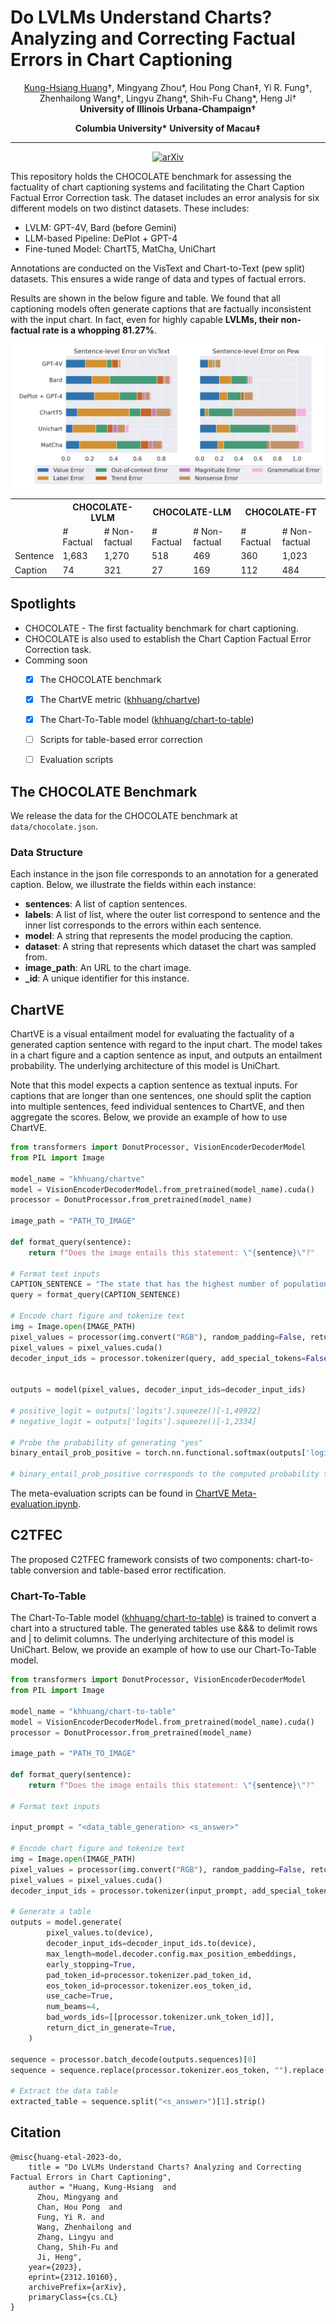# Do LVLMs Understand Charts? Analyzing and Correcting Factual Errors in Chart Captioning 

<div align="center">
<a href="https://khuangaf.github.io/">Kung-Hsiang Huang</a>†, Mingyang Zhou*, Hou Pong Chan‡,
Yi R. Fung†, Zhenhailong Wang†, Lingyu Zhang*, Shih-Fu Chang*, Heng Ji†

</div>
<div align="center">
<strong>University of Illinois Urbana-Champaign†</strong>

<strong>Columbia University*</strong>
<strong>University of Macau‡</strong>
</div>

<div align="center">
<hr>

[![arXiv](https://img.shields.io/badge/arXiv-2312.10160-b31b1b.svg?style=for-the-badge)](https://arxiv.org/abs/2312.10160)

</div>


This repository holds the CHOCOLATE benchmark for assessing the factuality of chart captioning systems and facilitating the Chart Caption Factual Error Correction task. The dataset includes an error analysis for six different models on two distinct datasets. These includes:

* LVLM: GPT-4V, Bard (before Gemini)
* LLM-based Pipeline: DePlot + GPT-4
* Fine-tuned Model: ChartT5, MatCha, UniChart

Annotations are conducted on the VisText and Chart-to-Text (pew split) datasets. This ensures a wide range of data and types of factual errors.

Results are shown in the below figure and table. We found that all captioning models often generate captions that are factually inconsistent with the input chart. In fact, even for highly capable **LVLMs, their non-factual rate is a whopping 81.27%**.

<img src="./error_distribution.png"  class="center">

<div align="center">
<table>
  <tr>
    <th style="font-weight: bold;"></th>
    <th style="font-weight: bold;" colspan="2">CHOCOLATE-LVLM</th>
    <th style="font-weight: bold;" colspan="2">CHOCOLATE-LLM</th>
    <th style="font-weight: bold;" colspan="2">CHOCOLATE-FT</th>
  </tr>
  <tr>
    <td></td>
    <td># Factual</td>
    <td># Non-factual</td>
    <td># Factual</td>
    <td># Non-factual</td>
    <td># Factual</td>
    <td># Non-factual</td>
  </tr>
  <tr>
    <td>Sentence</td>
    <td>1,683</td>
    <td>1,270</td>
    <td>518</td>
    <td>469</td>
    <td>360</td>
    <td>1,023</td>
  </tr>
  <tr>
    <td>Caption</td>
    <td>74</td>
    <td>321</td>
    <td>27</td>
    <td>169</td>
    <td>112</td>
    <td>484</td>
  </tr>
</table>
</div>


## Spotlights

* CHOCOLATE - The first factuality benchmark for chart captioning.
* CHOCOLATE is also used to establish the Chart Caption Factual Error Correction task.
* Comming soon
    - [x] The CHOCOLATE benchmark
    - [x] The ChartVE metric ([khhuang/chartve](https://huggingface.co/khhuang/chartve))
    - [x] The Chart-To-Table model ([khhuang/chart-to-table](https://huggingface.co/khhuang/chart-to-table))
    - [ ] Scripts for table-based error correction 
    - [ ] Evaluation scripts
          

## The CHOCOLATE Benchmark 

We release the data for the CHOCOLATE benchmark at `data/chocolate.json`.

### Data Structure

Each instance in the json file corresponds to an annotation for a generated caption. Below, we illustrate the fields within each instance:

* **sentences**: A list of caption sentences.
* **labels**: A list of list, where the outer list correspond to sentence and the inner list corresponds to the errors within each sentence.
* **model**: A string that represents the model producing the caption.
* **dataset**: A string that represents which dataset the chart was sampled from.
* **image_path**: An URL to the chart image.
* **_id**: A unique identifier for this instance.

## ChartVE


ChartVE is a visual entailment model for evaluating the factuality of a generated caption sentence with regard to the input chart. The model takes in a chart figure and a caption sentence as input, and outputs an entailment probability. The underlying architecture of this model is UniChart.

Note that this model expects a caption sentence as textual inputs. For captions that are longer than one sentences, one should split the caption into multiple sentences, feed individual sentences to ChartVE, and then aggregate the scores. Below, we provide an example of how to use ChartVE.

```python
from transformers import DonutProcessor, VisionEncoderDecoderModel
from PIL import Image

model_name = "khhuang/chartve"
model = VisionEncoderDecoderModel.from_pretrained(model_name).cuda()
processor = DonutProcessor.from_pretrained(model_name)

image_path = "PATH_TO_IMAGE"

def format_query(sentence):
    return f"Does the image entails this statement: \"{sentence}\"?"

# Format text inputs
CAPTION_SENTENCE = "The state that has the highest number of population is California."
query = format_query(CAPTION_SENTENCE)

# Encode chart figure and tokenize text
img = Image.open(IMAGE_PATH)
pixel_values = processor(img.convert("RGB"), random_padding=False, return_tensors="pt").pixel_values
pixel_values = pixel_values.cuda()
decoder_input_ids = processor.tokenizer(query, add_special_tokens=False, return_tensors="pt", max_length=510).input_ids.cuda()


outputs = model(pixel_values, decoder_input_ids=decoder_input_ids)

# positive_logit = outputs['logits'].squeeze()[-1,49922]
# negative_logit = outputs['logits'].squeeze()[-1,2334] 

# Probe the probability of generating "yes"
binary_entail_prob_positive = torch.nn.functional.softmax(outputs['logits'].squeeze()[-1,[2334, 49922]])[1].item()

# binary_entail_prob_positive corresponds to the computed probability that the chart entails the caption sentence.

```

The meta-evaluation scripts can be found in [ChartVE Meta-evaluation.ipynb](https://github.com/khuangaf/CHOCOLATE/blob/master/ChartVE%20Meta-evaluation.ipynb).

## C2TFEC

The proposed C2TFEC framework consists of two components: chart-to-table conversion and table-based error rectification.

### Chart-To-Table 

The Chart-To-Table model ([khhuang/chart-to-table](https://huggingface.co/khhuang/chart-to-table)) is trained to convert a chart into a structured table. The generated tables use &&& to delimit rows and | to delimit columns. The underlying architecture of this model is UniChart. Below, we provide an example of how to use our Chart-To-Table model.


```python
from transformers import DonutProcessor, VisionEncoderDecoderModel
from PIL import Image

model_name = "khhuang/chart-to-table"
model = VisionEncoderDecoderModel.from_pretrained(model_name).cuda()
processor = DonutProcessor.from_pretrained(model_name)

image_path = "PATH_TO_IMAGE"

def format_query(sentence):
    return f"Does the image entails this statement: \"{sentence}\"?"

# Format text inputs

input_prompt = "<data_table_generation> <s_answer>"

# Encode chart figure and tokenize text
img = Image.open(IMAGE_PATH)
pixel_values = processor(img.convert("RGB"), random_padding=False, return_tensors="pt").pixel_values
pixel_values = pixel_values.cuda()
decoder_input_ids = processor.tokenizer(input_prompt, add_special_tokens=False, return_tensors="pt", max_length=510).input_ids.cuda()

# Generate a table
outputs = model.generate(
        pixel_values.to(device),
        decoder_input_ids=decoder_input_ids.to(device),
        max_length=model.decoder.config.max_position_embeddings,
        early_stopping=True,
        pad_token_id=processor.tokenizer.pad_token_id,
        eos_token_id=processor.tokenizer.eos_token_id,
        use_cache=True,
        num_beams=4,
        bad_words_ids=[[processor.tokenizer.unk_token_id]],
        return_dict_in_generate=True,
    )
    
sequence = processor.batch_decode(outputs.sequences)[0]
sequence = sequence.replace(processor.tokenizer.eos_token, "").replace(processor.tokenizer.pad_token, "")

# Extract the data table
extracted_table = sequence.split("<s_answer>")[1].strip()
```



## Citation
```
@misc{huang-etal-2023-do,
    title = "Do LVLMs Understand Charts? Analyzing and Correcting Factual Errors in Chart Captioning",
    author = "Huang, Kung-Hsiang  and
      Zhou, Mingyang and
      Chan, Hou Pong  and
      Fung, Yi R. and
      Wang, Zhenhailong and
      Zhang, Lingyu and
      Chang, Shih-Fu and
      Ji, Heng",
    year={2023},
    eprint={2312.10160},
    archivePrefix={arXiv},
    primaryClass={cs.CL}
}    
```

